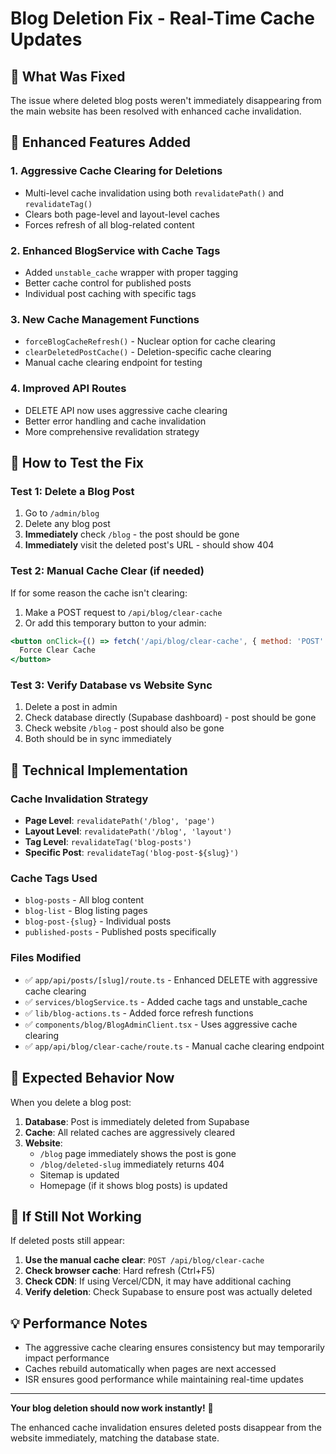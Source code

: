 # Blog Deletion Fix - Real-Time Cache Updates

## 🔧 **What Was Fixed**

The issue where deleted blog posts weren't immediately disappearing from the main website has been resolved with enhanced cache invalidation.

## 🚀 **Enhanced Features Added**

### 1. **Aggressive Cache Clearing for Deletions**
- Multi-level cache invalidation using both `revalidatePath()` and `revalidateTag()`
- Clears both page-level and layout-level caches
- Forces refresh of all blog-related content

### 2. **Enhanced BlogService with Cache Tags**
- Added `unstable_cache` wrapper with proper tagging
- Better cache control for published posts
- Individual post caching with specific tags

### 3. **New Cache Management Functions**
- `forceBlogCacheRefresh()` - Nuclear option for cache clearing
- `clearDeletedPostCache()` - Deletion-specific cache clearing
- Manual cache clearing endpoint for testing

### 4. **Improved API Routes**
- DELETE API now uses aggressive cache clearing
- Better error handling and cache invalidation
- More comprehensive revalidation strategy

## 🧪 **How to Test the Fix**

### Test 1: Delete a Blog Post
1. Go to `/admin/blog`
2. Delete any blog post
3. **Immediately** check `/blog` - the post should be gone
4. **Immediately** visit the deleted post's URL - should show 404

### Test 2: Manual Cache Clear (if needed)
If for some reason the cache isn't clearing:
1. Make a POST request to `/api/blog/clear-cache`
2. Or add this temporary button to your admin:

```jsx
<button onClick={() => fetch('/api/blog/clear-cache', { method: 'POST' })}>
  Force Clear Cache
</button>
```

### Test 3: Verify Database vs Website Sync
1. Delete a post in admin
2. Check database directly (Supabase dashboard) - post should be gone
3. Check website `/blog` - post should also be gone
4. Both should be in sync immediately

## 🔧 **Technical Implementation**

### Cache Invalidation Strategy
- **Page Level**: `revalidatePath('/blog', 'page')`
- **Layout Level**: `revalidatePath('/blog', 'layout')`
- **Tag Level**: `revalidateTag('blog-posts')`
- **Specific Post**: `revalidateTag('blog-post-${slug}')`

### Cache Tags Used
- `blog-posts` - All blog content
- `blog-list` - Blog listing pages
- `blog-post-{slug}` - Individual posts
- `published-posts` - Published posts specifically

### Files Modified
- ✅ `app/api/posts/[slug]/route.ts` - Enhanced DELETE with aggressive cache clearing
- ✅ `services/blogService.ts` - Added cache tags and unstable_cache
- ✅ `lib/blog-actions.ts` - Added force refresh functions
- ✅ `components/blog/BlogAdminClient.tsx` - Uses aggressive cache clearing
- ✅ `app/api/blog/clear-cache/route.ts` - Manual cache clearing endpoint

## 🎯 **Expected Behavior Now**

When you delete a blog post:

1. **Database**: Post is immediately deleted from Supabase
2. **Cache**: All related caches are aggressively cleared
3. **Website**: 
   - `/blog` page immediately shows the post is gone
   - `/blog/deleted-slug` immediately returns 404
   - Sitemap is updated
   - Homepage (if it shows blog posts) is updated

## 🚨 **If Still Not Working**

If deleted posts still appear:

1. **Use the manual cache clear**: `POST /api/blog/clear-cache`
2. **Check browser cache**: Hard refresh (Ctrl+F5)
3. **Check CDN**: If using Vercel/CDN, it may have additional caching
4. **Verify deletion**: Check Supabase to ensure post was actually deleted

## 💡 **Performance Notes**

- The aggressive cache clearing ensures consistency but may temporarily impact performance
- Caches rebuild automatically when pages are next accessed
- ISR ensures good performance while maintaining real-time updates

---

**Your blog deletion should now work instantly!** 🎉

The enhanced cache invalidation ensures deleted posts disappear from the website immediately, matching the database state.
